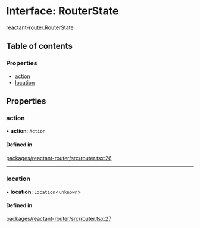 # Interface: RouterState

[reactant-router](../modules/reactant_router.md).RouterState

## Table of contents

### Properties

- [action](reactant_router.RouterState.md#action)
- [location](reactant_router.RouterState.md#location)

## Properties

### action

• **action**: `Action`

#### Defined in

[packages/reactant-router/src/router.tsx:26](https://github.com/unadlib/reactant/blob/f66dad8a/packages/reactant-router/src/router.tsx#L26)

___

### location

• **location**: `Location`<`unknown`\>

#### Defined in

[packages/reactant-router/src/router.tsx:27](https://github.com/unadlib/reactant/blob/f66dad8a/packages/reactant-router/src/router.tsx#L27)
